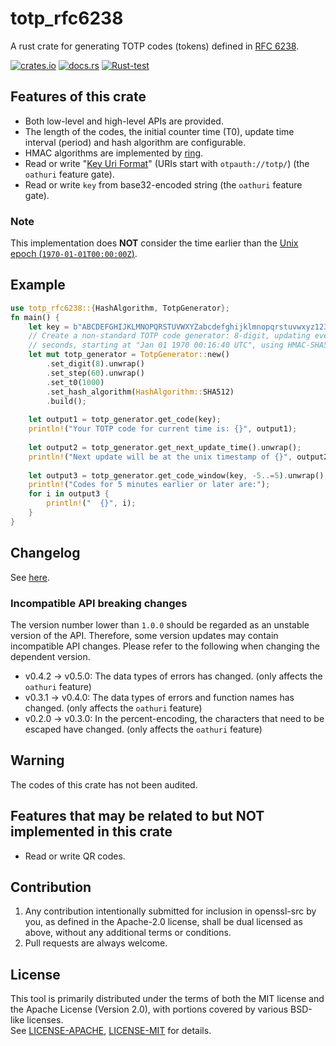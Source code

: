 # totp_rfc6238
A rust crate for generating TOTP codes (tokens) defined in [RFC 6238](https://tools.ietf.org/html/rfc6238).

[![crates.io](https://img.shields.io/crates/v/totp_rfc6238.svg)](https://crates.io/crates/totp_rfc6238)
[![docs.rs](https://docs.rs/totp_rfc6238/badge.svg)](https://docs.rs/totp_rfc6238)
[![Rust-test](https://github.com/KaneGreen/totp_rfc6238/actions/workflows/rust-test.yml/badge.svg?branch=master&event=push)](https://github.com/KaneGreen/totp_rfc6238/actions/workflows/rust-test.yml)

## Features of this crate
* Both low-level and high-level APIs are provided.
* The length of the codes, the initial counter time (T0), update time interval
(period) and hash algorithm are configurable.
* HMAC algorithms are implemented by [ring](https://crates.io/crates/ring).
* Read or write "[Key Uri Format](https://github.com/google/google-authenticator/wiki/Key-Uri-Format)"
(URIs start with `otpauth://totp/`) (the `oathuri` feature gate).
* Read or write `key` from base32-encoded string (the `oathuri` feature gate).

### Note
This implementation does **NOT** consider the time earlier than the
[Unix epoch (`1970-01-01T00:00:00Z`)](https://en.wikipedia.org/wiki/Unix_time).

## Example
```rust
use totp_rfc6238::{HashAlgorithm, TotpGenerator};
fn main() {
    let key = b"ABCDEFGHIJKLMNOPQRSTUVWXYZabcdefghijklmnopqrstuvwxyz1234567890+/";
    // Create a non-standard TOTP code generator: 8-digit, updating every 60
    // seconds, starting at "Jan 01 1970 00:16:40 UTC", using HMAC-SHA512.
    let mut totp_generator = TotpGenerator::new()
        .set_digit(8).unwrap()
        .set_step(60).unwrap()
        .set_t0(1000)
        .set_hash_algorithm(HashAlgorithm::SHA512)
        .build();
    
    let output1 = totp_generator.get_code(key);
    println!("Your TOTP code for current time is: {}", output1);
    
    let output2 = totp_generator.get_next_update_time().unwrap();
    println!("Next update will be at the unix timestamp of {}", output2);
    
    let output3 = totp_generator.get_code_window(key, -5..=5).unwrap();
    println!("Codes for 5 minutes earlier or later are:");
    for i in output3 {
        println!("  {}", i);
    }
}
```

## Changelog
See [here](./CHANGELOG.md).
### Incompatible API breaking changes
The version number lower than `1.0.0` should be regarded as an unstable version
of the API. Therefore, some version updates may contain incompatible API
changes. Please refer to the following when changing the dependent version.
* v0.4.2 -> v0.5.0: The data types of errors has changed. (only affects the
`oathuri` feature)
* v0.3.1 -> v0.4.0: The data types of errors and function names has changed.
(only affects the `oathuri` feature)
* v0.2.0 -> v0.3.0: In the percent-encoding, the characters that need to be
escaped have changed. (only affects the `oathuri` feature)

## Warning
The codes of this crate has not been audited.

## Features that may be related to but NOT implemented in this crate
* Read or write QR codes.

## Contribution
1. Any contribution intentionally submitted for inclusion in openssl-src by
  you, as defined in the Apache-2.0 license, shall be dual licensed as
  above, without any additional terms or conditions.
2. Pull requests are always welcome.

## License
This tool is primarily distributed under the terms of both the MIT license
and the Apache License (Version 2.0), with portions covered by various
BSD-like licenses.  
See [LICENSE-APACHE](LICENSE-APACHE), [LICENSE-MIT](LICENSE-MIT) for details.
